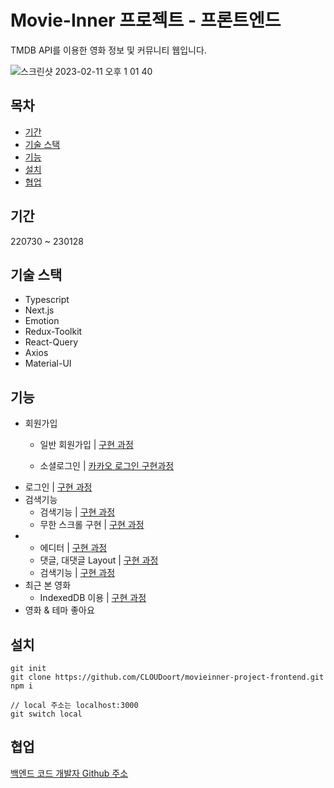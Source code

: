 # Movie-Inner 프로젝트 - 프론트엔드
TMDB API를 이용한 영화 정보 및 커뮤니티 웹입니다.
<br />

![스크린샷 2023-02-11 오후 1 01 40](https://user-images.githubusercontent.com/93777385/218238177-18f2fb3f-7e8d-44f3-abc3-fd2c7ddfa814.png)

## 목차

- [기간](#기간)
- [기술 스택](#기술-스택)
- [기능](#기능)
- [설치](#설치)
- [협업](#협업)

## 기간
220730 ~ 230128

## 기술 스택
- Typescript
- Next.js
- Emotion
- Redux-Toolkit
- React-Query
- Axios
- Material-UI

## 기능
- 회원가입
  - 일반 회원가입 | [구현 과정](https://velog.io/@cloud_oort/Next.js-Redux-toolkit-%EC%9D%B4%EC%9A%A9%ED%95%98%EC%97%AC-%ED%9A%8C%EC%9B%90%EA%B0%80%EC%9E%85-%EA%B5%AC%ED%98%84)
  
  - 소셜로그인 | [카카오 로그인 구현과정](https://velog.io/@cloud_oort/Next.js-%EC%86%8C%EC%85%9C%EB%A1%9C%EA%B7%B8%EC%9D%B8-%EC%B9%B4%EC%B9%B4%EC%98%A4-%EB%A1%9C%EA%B7%B8%EC%9D%B8%EC%9D%84-%EC%A0%95%EB%A7%90-%EC%89%BD%EA%B2%8C-%EA%B5%AC%ED%98%84%EC%9D%B4%EB%9D%BC%EB%8F%84-%ED%95%B4%EB%B3%B4%EA%B3%A0%EC%8B%B6%EB%8B%A4%EB%A9%B4-%ED%95%84%EB%8F%85)
- 로그인 | [구현 과정](https://velog.io/@cloud_oort/Next.js-%EB%A1%9C%EA%B7%B8%EC%9D%B8-%EA%B5%AC%ED%98%84-Silent-refresh)
- 검색기능
  - 검색기능 | [구현 과정](https://velog.io/@cloud_oort/Next.js-%EC%98%81%ED%99%94-%EA%B2%80%EC%83%89-%EA%B8%B0%EB%8A%A5-%EA%B5%AC%ED%98%84)
  - 무한 스크롤 구현  |  [구현 과정](https://velog.io/@cloud_oort/React-Query-%EA%B3%B5%EB%B6%80-5-%EB%AC%B4%ED%95%9C%EC%8A%A4%ED%81%AC%EB%A1%A4-%EA%B5%AC%ED%98%84%ED%95%98%EA%B8%B0Next.js)
- 
  - 에디터 | [구현 과정](https://velog.io/@cloud_oort/Next.js-toast-ui-editor-%EC%82%AC%EC%9A%A9%ED%95%98%EA%B8%B0)
  - 댓글, 대댓글 Layout | [구현 과정](https://velog.io/@cloud_oort/Next.js-%EB%8C%93%EA%B8%80-%EB%8C%80%EB%8C%93%EA%B8%80-%EC%A0%84%EC%B2%B4%EC%A0%81%EC%9D%B8-Layout)
  - 검색기능 | [구현 과정](https://velog.io/@cloud_oort/Next.js-%EC%BB%A4%EB%AE%A4%EB%8B%88%ED%8B%B0-%EA%B2%80%EC%83%89-%EA%B8%B0%EB%8A%A5Material-UI)
- 최근 본 영화 
  - IndexedDB 이용 | [구현 과정](https://velog.io/@cloud_oort/Next.js%EC%97%90%EC%84%9C-indexedDB-%EC%82%AC%EC%9A%A9%ED%95%98%EA%B8%B0)
- 영화 & 테마 좋아요

## 설치
```
git init
git clone https://github.com/CLOUDoort/movieinner-project-frontend.git
npm i

// local 주소는 localhost:3000
git switch local
```

## 협업
[백엔드 코드 개발자 Github 주소](https://github.com/HoonDongKang/movieinner-project-backend)
